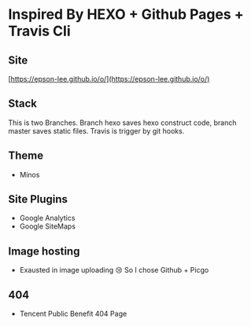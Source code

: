 # Inspired By HEXO + Github Pages + Travis Cli

## Site

[https://epson-lee.github.io/o/](https://epson-lee.github.io/o/)

## Stack

  This is two Branches. Branch hexo saves hexo construct code, branch master saves static files.
  Travis is trigger by git hooks.

## Theme

- Minos

## Site Plugins

- Google Analytics
- Google SiteMaps

## Image hosting

- Exausted in image uploading 😢 So I chose Github + Picgo

## 404

- Tencent Public Benefit 404 Page
